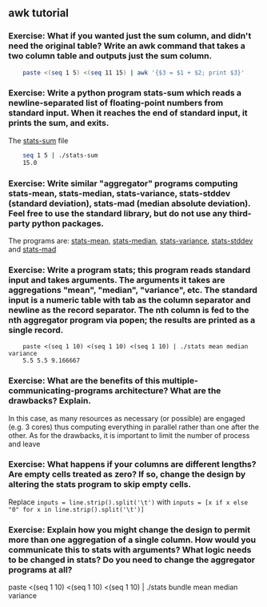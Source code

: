 ## awk tutorial

### Exercise: What if you wanted just the sum column, and didn't need the original table? Write an awk command that takes a two column table and outputs just the sum column.

```bash
    paste <(seq 1 5) <(seq 11 15) | awk '{$3 = $1 + $2; print $3}'
```

### Exercise: Write a python program stats-sum which reads a newline-separated list of floating-point numbers from standard input. When it reaches the end of standard input, it prints the sum, and exits.

The [stats-sum](stats-sum) file

```bash
    seq 1 5 | ./stats-sum
    15.0
```

### Exercise: Write similar "aggregator" programs computing stats-mean, stats-median, stats-variance, stats-stddev (standard deviation), stats-mad (median absolute deviation). Feel free to use the standard library, but do not use any third-party python packages.

The programs are: [stats-mean](stats-mean), [stats-median](stats-median), [stats-variance](stats-variance), [stats-stddev](stats-stddev) and [stats-mad](stats-mad)


### Exercise: Write a program stats; this program reads standard input and takes arguments. The arguments it takes are aggregations "mean", "median", "variance", etc. The standard input is a numeric table with tab as the column separator and newline as the record separator. The nth column is fed to the nth aggregator program via popen; the results are printed as a single record.

```
    paste <(seq 1 10) <(seq 1 10) <(seq 1 10) | ./stats mean median variance
    5.5	5.5	9.166667
```

### Exercise: What are the benefits of this multiple-communicating-programs architecture? What are the drawbacks? Explain.
In this case, as many resources as necessary (or possible) are engaged (e.g. 3 cores) thus computing everything in parallel rather than one after the other. As for the drawbacks, it is important to limit the number of process and leave

### Exercise: What happens if your columns are different lengths? Are empty cells treated as zero? If so, change the design by altering the stats program to skip empty cells.

Replace `inputs = line.strip().split('\t')` with `inputs = [x if x else "0" for x in line.strip().split('\t')]`

### Exercise: Explain how you might change the design to permit more than one aggregation of a single column. How would you communicate this to stats with arguments? What logic needs to be changed in stats? Do you need to change the aggregator programs at all?

paste <(seq 1 10) <(seq 1 10) <(seq 1 10) | ./stats bundle mean median variance